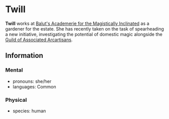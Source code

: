 # Twill

**Twill** works at [Balut's Academerie for the Magistically Inclinated](../) as a gardener for the estate. She has recently taken on the task of spearheading a new initiative, investigating the potential of domestic magic alongside the [Guild of Associated Arcartisans](../../arcartisans/).

## Information

### Mental

- pronouns: she/her
- languages: Common

### Physical

- species: human
